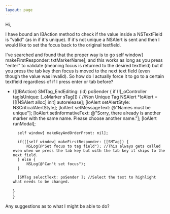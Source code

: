 ```yaml
---
layout: page
---
```




Hi,

I have bound an IBAction method to check if the value inside a NSTextField is "valid" (as in if it's unique). If it's not unique a NSAlert is sent and then I would like to set the focus back to the original textfield.

I've searched and found that the proper way is to go self window] makeFirstResponder: txtMarkerName]; and this works as long as you press "enter" to validate (meaning focus is returned to the desired textfield) but if you press the tab key then focus is moved to the next text field (even though the value was invalid). So how do I actually force it to go to a certain textfield regardless of if I press enter or tab before?

    
- ([[IBAction) SMTag_EndEditing: (id) poSender {
    if (![_oController tagIsUnique: [_oMarker sTag]]) { 
        //Non Unique Tag
        NSAlert *loAlert = [[[NSAlert alloc] init] autorelease];
        [loAlert setAlertStyle: NSCriticalAlertStyle];
        [loAlert setMessageText: @"Names must be unique"];
        [loAlert setInformativeText: @"Sorry, there already is another marker with the same name. Please choose another name."];
        [loAlert runModal];
        
        self window] makeKeyAndOrderFront: nil];

        if([[self window] makeFirstResponder: [[SMTag]) {
            NSLog(@"Set focus to tag field"); //This always gets called even when we press the tab key but with the tab key it skips to the next field.
        } else {
            NSLog(@"Can't set focus");
        }

        [SMTag selectText: poSender ]; //Select the text to highlight what needs to be changed.
    }    
}


Any suggestions as to what I might be able to do?
